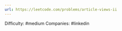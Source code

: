 ```yaml
---
url: https://leetcode.com/problems/article-views-ii
---
```


Difficulty: #medium
Companies: #linkedin